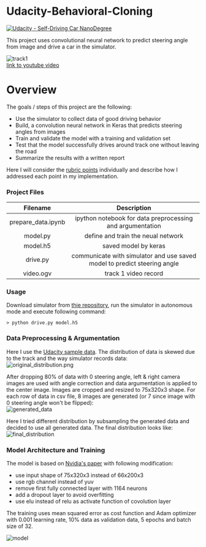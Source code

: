 # Udacity-Behavioral-Cloning

[![Udacity - Self-Driving Car NanoDegree](https://s3.amazonaws.com/udacity-sdc/github/shield-carnd.svg)](http://www.udacity.com/drive)
  
This project uses convolutional neural network to predict steering angle from image and drive a car in the simulator.
  

![track1](https://user-images.githubusercontent.com/13807244/33979745-bb3e7400-e0e0-11e7-8a42-fd4cb20ed0ec.gif)  
[link to youtube video](https://www.youtube.com/watch?v=bQS9oFGehEU)

# Overview
The goals / steps of this project are the following:
* Use the simulator to collect data of good driving behavior
* Build, a convolution neural network in Keras that predicts steering angles from images
* Train and validate the model with a training and validation set
* Test that the model successfully drives around track one without leaving the road
* Summarize the results with a written report

Here I will consider the [rubric points](https://review.udacity.com/#!/rubrics/432/view) individually and describe how I addressed each point in my implementation.

### Project Files
|  Filename   |   Description  | 
|:-------------:|:-------------:|
| prepare_data.ipynb |  ipython notebook for data preprocessing and argumentation |
| model.py | define and train the neual network |
| model.h5 | saved model by keras |
| drive.py | communicate with simulator and use saved model to predict steering angle  |
| video.ogv | track 1 video record |

### Usage
Download simulator from [thie repository](https://github.com/udacity/self-driving-car-sim), run the simulator in 
autonomous mode and execute following command:
```
> python drive.py model.h5
```

### Data Preprocessing & Argumentation
Here I use the [Udacity sample data](https://d17h27t6h515a5.cloudfront.net/topher/2016/December/584f6edd_data/data.zip). 
The distribution of data is skewed due to the track and the way simulator records data:  
![original_distribution.png](https://user-images.githubusercontent.com/13807244/33977428-cb020d94-e0d5-11e7-9d2a-cd01ca414daa.png)
  
After dropping 80% of data with 0 steering angle, left & right camera images are used with angle correction and data argumentation is
applied to the center image. Images are cropped and resized to 75x320x3 shape. For each row of data in csv file, 8 images are generated (or 7 since image with 0 steering angle won't
be flipped):  
![generated_data](https://user-images.githubusercontent.com/13807244/33977685-fa3108d0-e0d6-11e7-9822-bbaec7a4e4cd.png)
  

Here I tried different distribution by subsampling the generated data and decided to use all generated data. 
The final distribution looks like:  
![final_distribution](https://user-images.githubusercontent.com/13807244/33977734-498b742e-e0d7-11e7-97b2-bb32d0e91e02.png)

### Model Architecture and Training
The model is based on [Nvidia's paper](http://images.nvidia.com/content/tegra/automotive/images/2016/solutions/pdf/end-to-end-dl-using-px.pdf) 
with following modification:
* use input shape of 75x320x3 instead of 66x200x3
* use rgb channel instead of yuv
* remove first fully connected layer with 1164 neurons
* add a dropout layer to avoid overfitting
* use elu instead of relu as activate function of covolution layer

The training uses mean squared error as cost function and Adam optimizer with 0.001 learning rate,
10% data as validation data, 5 epochs and batch size of 32.

  
![model](https://user-images.githubusercontent.com/13807244/33979506-991f9d3c-e0df-11e7-8ba8-830c0dfda74e.png)
  
